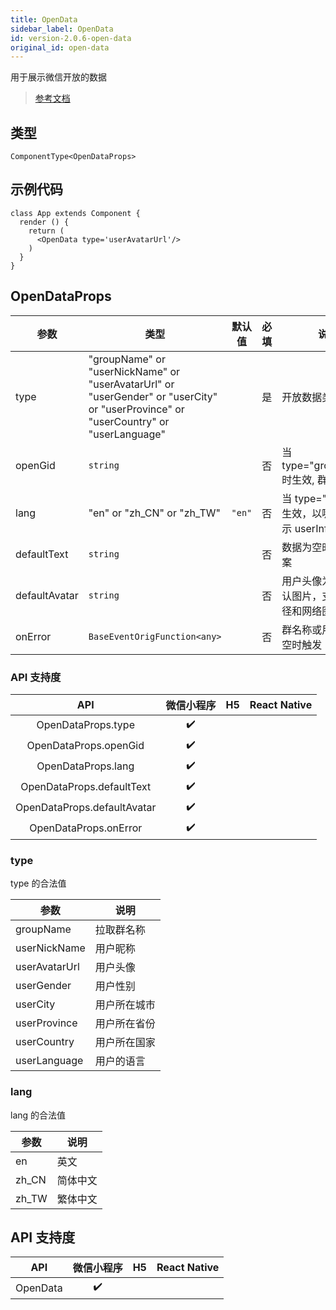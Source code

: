 ```yaml
---
title: OpenData
sidebar_label: OpenData
id: version-2.0.6-open-data
original_id: open-data
---
```


用于展示微信开放的数据

> [参考文档](https://developers.weixin.qq.com/miniprogram/dev/component/open-data.html)

## 类型

```tsx
ComponentType<OpenDataProps>
```

## 示例代码

```tsx
class App extends Component {
  render () {
    return (
      <OpenData type='userAvatarUrl'/>
    )
  }
}
```

## OpenDataProps

| 参数 | 类型 | 默认值 | 必填 | 说明 |
| --- | --- | :---: | :---: | --- |
| type | "groupName" or "userNickName" or "userAvatarUrl" or "userGender" or "userCity" or "userProvince" or "userCountry" or "userLanguage" |  | 是 | 开放数据类型 |
| openGid | `string` |  | 否 | 当 type="groupName" 时生效, 群id |
| lang | "en" or "zh_CN" or "zh_TW" | `"en"` | 否 | 当 type="user*" 时生效，以哪种语言展示 userInfo |
| defaultText | `string` |  | 否 | 数据为空时的默认文案 |
| defaultAvatar | `string` |  | 否 | 用户头像为空时的默认图片，支持相对路径和网络图片路径 |
| onError | `BaseEventOrigFunction<any>` |  | 否 | 群名称或用户信息为空时触发 |

### API 支持度

| API | 微信小程序 | H5 | React Native |
| :---: | :---: | :---: | :---: |
| OpenDataProps.type | ✔️ |  |  |
| OpenDataProps.openGid | ✔️ |  |  |
| OpenDataProps.lang | ✔️ |  |  |
| OpenDataProps.defaultText | ✔️ |  |  |
| OpenDataProps.defaultAvatar | ✔️ |  |  |
| OpenDataProps.onError | ✔️ |  |  |

### type

type 的合法值

| 参数 | 说明 |
| --- | --- |
| groupName | 拉取群名称 |
| userNickName | 用户昵称 |
| userAvatarUrl | 用户头像 |
| userGender | 用户性别 |
| userCity | 用户所在城市 |
| userProvince | 用户所在省份 |
| userCountry | 用户所在国家 |
| userLanguage | 用户的语言 |

### lang

lang 的合法值

| 参数 | 说明 |
| --- | --- |
| en | 英文 |
| zh_CN | 简体中文 |
| zh_TW | 繁体中文 |

## API 支持度

| API | 微信小程序 | H5 | React Native |
| :---: | :---: | :---: | :---: |
| OpenData | ✔️ |  |  |
